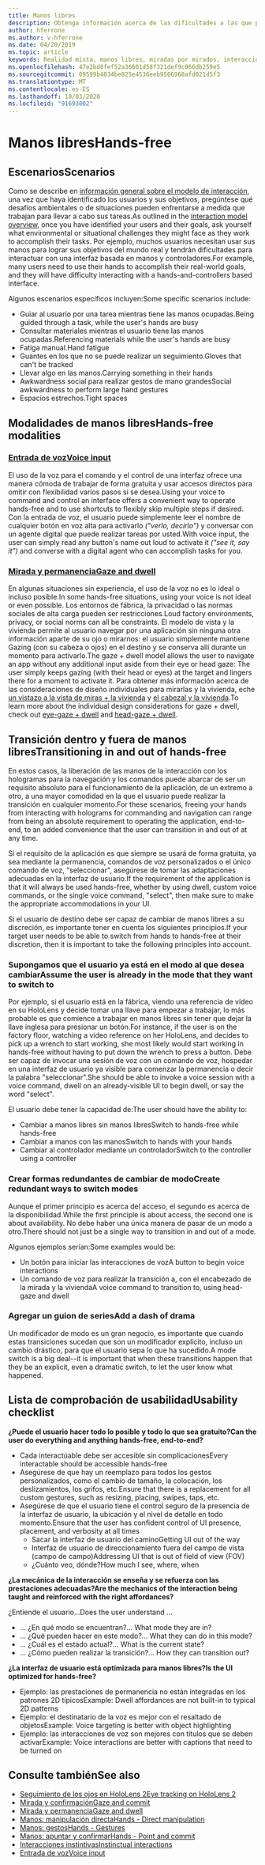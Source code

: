 ```yaml
---
title: Manos libres
description: Obtenga información acerca de las dificultades a las que pueden encontrarse los usuarios con una interfaz de manos y controladores y sobre diversas alternativas gratuitas.
author: hferrone
ms.author: v-hferrone
ms.date: 04/20/2019
ms.topic: article
keywords: Realidad mixta, manos libres, miradas por mirados, interacción, diseño
ms.openlocfilehash: 47e2bd8fef52a36601d58f321def9c066db259e5
ms.sourcegitcommit: 09599b4034be825e4536eeb9566968afd021d5f3
ms.translationtype: MT
ms.contentlocale: es-ES
ms.lasthandoff: 10/03/2020
ms.locfileid: "91693002"
---
```

# <a name="hands-free"></a><span data-ttu-id="0c8d3-104">Manos libres</span><span class="sxs-lookup"><span data-stu-id="0c8d3-104">Hands-free</span></span>

## <a name="scenarios"></a><span data-ttu-id="0c8d3-105">Escenarios</span><span class="sxs-lookup"><span data-stu-id="0c8d3-105">Scenarios</span></span>

<span data-ttu-id="0c8d3-106">Como se describe en [información general sobre el modelo de interacción](interaction-fundamentals.md), una vez que haya identificado los usuarios y sus objetivos, pregúntese qué desafíos ambientales o de situaciones pueden enfrentarse a medida que trabajan para llevar a cabo sus tareas.</span><span class="sxs-lookup"><span data-stu-id="0c8d3-106">As outlined in the [interaction model overview](interaction-fundamentals.md), once you have identified your users and their goals, ask yourself what environmental or situational challenges they might face as they work to accomplish their tasks.</span></span> <span data-ttu-id="0c8d3-107">Por ejemplo, muchos usuarios necesitan usar sus manos para lograr sus objetivos del mundo real y tendrán dificultades para interactuar con una interfaz basada en manos y controladores.</span><span class="sxs-lookup"><span data-stu-id="0c8d3-107">For example, many users need to use their hands to accomplish their real-world goals, and they will have difficulty interacting with a hands-and-controllers based interface.</span></span> 

<span data-ttu-id="0c8d3-108">Algunos escenarios específicos incluyen:</span><span class="sxs-lookup"><span data-stu-id="0c8d3-108">Some specific scenarios include:</span></span> 
* <span data-ttu-id="0c8d3-109">Guiar al usuario por una tarea mientras tiene las manos ocupadas.</span><span class="sxs-lookup"><span data-stu-id="0c8d3-109">Being guided through a task, while the user's hands are busy</span></span>
* <span data-ttu-id="0c8d3-110">Consultar materiales mientras el usuario tiene las manos ocupadas.</span><span class="sxs-lookup"><span data-stu-id="0c8d3-110">Referencing materials while the user's hands are busy</span></span>
* <span data-ttu-id="0c8d3-111">Fatiga manual.</span><span class="sxs-lookup"><span data-stu-id="0c8d3-111">Hand fatigue</span></span>
* <span data-ttu-id="0c8d3-112">Guantes en los que no se puede realizar un seguimiento.</span><span class="sxs-lookup"><span data-stu-id="0c8d3-112">Gloves that can't be tracked</span></span>
* <span data-ttu-id="0c8d3-113">Llevar algo en las manos.</span><span class="sxs-lookup"><span data-stu-id="0c8d3-113">Carrying something in their hands</span></span>
* <span data-ttu-id="0c8d3-114">Awkwardness social para realizar gestos de mano grandes</span><span class="sxs-lookup"><span data-stu-id="0c8d3-114">Social awkwardness to perform large hand gestures</span></span>
* <span data-ttu-id="0c8d3-115">Espacios estrechos.</span><span class="sxs-lookup"><span data-stu-id="0c8d3-115">Tight spaces</span></span>


## <a name="hands-free-modalities"></a><span data-ttu-id="0c8d3-116">Modalidades de manos libres</span><span class="sxs-lookup"><span data-stu-id="0c8d3-116">Hands-free modalities</span></span>

### <a name="voice-input"></a>[<span data-ttu-id="0c8d3-117">Entrada de voz</span><span class="sxs-lookup"><span data-stu-id="0c8d3-117">Voice input</span></span>](voice-input.md)

<span data-ttu-id="0c8d3-118">El uso de la voz para el comando y el control de una interfaz ofrece una manera cómoda de trabajar de forma gratuita y usar accesos directos para omitir con flexibilidad varios pasos si se desea.</span><span class="sxs-lookup"><span data-stu-id="0c8d3-118">Using your voice to command and control an interface offers a convenient way to operate hands-free and to use shortcuts to flexibly skip multiple steps if desired.</span></span> <span data-ttu-id="0c8d3-119">Con la entrada de voz, el usuario puede simplemente leer el nombre de cualquier botón en voz alta para activarlo _("verlo, decirlo")_ y conversar con un agente digital que puede realizar tareas por usted.</span><span class="sxs-lookup"><span data-stu-id="0c8d3-119">With voice input, the user can simply read any button's name out loud to activate it _("see it, say it")_ and converse with a digital agent who can accomplish tasks for you.</span></span>


### <a name="gaze-and-dwell"></a>[<span data-ttu-id="0c8d3-120">Mirada y permanencia</span><span class="sxs-lookup"><span data-stu-id="0c8d3-120">Gaze and dwell</span></span>](gaze-and-dwell.md)

<span data-ttu-id="0c8d3-121">En algunas situaciones sin experiencia, el uso de la voz no es lo ideal o incluso posible.</span><span class="sxs-lookup"><span data-stu-id="0c8d3-121">In some hands-free situations, using your voice is not ideal or even possible.</span></span> <span data-ttu-id="0c8d3-122">Los entornos de fábrica, la privacidad o las normas sociales de alta carga pueden ser restricciones.</span><span class="sxs-lookup"><span data-stu-id="0c8d3-122">Loud factory environments, privacy, or social norms can all be constraints.</span></span> <span data-ttu-id="0c8d3-123">El modelo de vista y la vivienda permite al usuario navegar por una aplicación sin ninguna otra información aparte de su ojo o mirarnos: el usuario simplemente mantiene Gazing (con su cabeza o ojos) en el destino y se conserva allí durante un momento para activarlo.</span><span class="sxs-lookup"><span data-stu-id="0c8d3-123">The gaze + dwell model allows the user to navigate an app without any additional input aside from their eye or head gaze: The user simply keeps gazing (with their head or eyes) at the target and lingers there for a moment to activate it.</span></span> <span data-ttu-id="0c8d3-124">Para obtener más información acerca de las consideraciones de diseño individuales para mirarlas y la vivienda, eche [un vistazo a la vista de miras + la vivienda](gaze-and-dwell-eyes.md) y [el cabezal y la vivienda](gaze-and-dwell-head.md).</span><span class="sxs-lookup"><span data-stu-id="0c8d3-124">To learn more about the individual design considerations for gaze + dwell, check out [eye-gaze + dwell](gaze-and-dwell-eyes.md) and [head-gaze + dwell](gaze-and-dwell-head.md).</span></span>


## <a name="transitioning-in-and-out-of-hands-free"></a><span data-ttu-id="0c8d3-125">Transición dentro y fuera de manos libres</span><span class="sxs-lookup"><span data-stu-id="0c8d3-125">Transitioning in and out of hands-free</span></span>

<span data-ttu-id="0c8d3-126">En estos casos, la liberación de las manos de la interacción con los hologramas para la navegación y los comandos puede abarcar de ser un requisito absoluto para el funcionamiento de la aplicación, de un extremo a otro, a una mayor comodidad en la que el usuario puede realizar la transición en cualquier momento.</span><span class="sxs-lookup"><span data-stu-id="0c8d3-126">For these scenarios, freeing your hands from interacting with holograms for commanding and navigation can range from being an absolute requirement to operating the application, end-to-end, to an added convenience that the user can transition in and out of at any time.</span></span> 

<span data-ttu-id="0c8d3-127">Si el requisito de la aplicación es que siempre se usará de forma gratuita, ya sea mediante la permanencia, comandos de voz personalizados o el único comando de voz, "seleccionar", asegúrese de tomar las adaptaciones adecuadas en la interfaz de usuario.</span><span class="sxs-lookup"><span data-stu-id="0c8d3-127">If the requirement of the application is that it will always be used hands-free, whether by using dwell, custom voice commands, or the single voice command, "select", then make sure to make the appropriate accommodations in your UI.</span></span> 

<span data-ttu-id="0c8d3-128">Si el usuario de destino debe ser capaz de cambiar de manos libres a su discreción, es importante tener en cuenta los siguientes principios.</span><span class="sxs-lookup"><span data-stu-id="0c8d3-128">If your target user needs to be able to switch from hands to hands-free at their discretion, then it is important to take the following principles into account.</span></span>

### <a name="assume-the-user-is-already-in-the-mode-that-they-want-to-switch-to"></a><span data-ttu-id="0c8d3-129">Supongamos que el usuario ya está en el modo al que desea cambiar</span><span class="sxs-lookup"><span data-stu-id="0c8d3-129">Assume the user is already in the mode that they want to switch to</span></span>
<span data-ttu-id="0c8d3-130">Por ejemplo, si el usuario está en la fábrica, viendo una referencia de vídeo en su HoloLens y decide tomar una llave para empezar a trabajar, lo más probable es que comience a trabajar en manos libres sin tener que dejar la llave inglesa para presionar un botón.</span><span class="sxs-lookup"><span data-stu-id="0c8d3-130">For instance, if the user is on the factory floor, watching a video reference on her HoloLens, and decides to pick up a wrench to start working, she most likely would start working in hands-free without having to put down the wrench to press a button.</span></span> <span data-ttu-id="0c8d3-131">Debe ser capaz de invocar una sesión de voz con un comando de voz, hospedar en una interfaz de usuario ya visible para comenzar la permanencia o decir la palabra "seleccionar".</span><span class="sxs-lookup"><span data-stu-id="0c8d3-131">She should be able to invoke a voice session with a voice command, dwell on an already-visible UI to begin dwell, or say the word "select".</span></span>

<span data-ttu-id="0c8d3-132">El usuario debe tener la capacidad de:</span><span class="sxs-lookup"><span data-stu-id="0c8d3-132">The user should have the ability to:</span></span> 
* <span data-ttu-id="0c8d3-133">Cambiar a manos libres sin manos libres</span><span class="sxs-lookup"><span data-stu-id="0c8d3-133">Switch to hands-free while hands-free</span></span>
* <span data-ttu-id="0c8d3-134">Cambiar a manos con las manos</span><span class="sxs-lookup"><span data-stu-id="0c8d3-134">Switch to hands with your hands</span></span>
* <span data-ttu-id="0c8d3-135">Cambiar al controlador mediante un controlador</span><span class="sxs-lookup"><span data-stu-id="0c8d3-135">Switch to the controller using a controller</span></span> 

### <a name="create-redundant-ways-to-switch-modes"></a><span data-ttu-id="0c8d3-136">Crear formas redundantes de cambiar de modo</span><span class="sxs-lookup"><span data-stu-id="0c8d3-136">Create redundant ways to switch modes</span></span>
<span data-ttu-id="0c8d3-137">Aunque el primer principio es acerca del acceso, el segundo es acerca de la disponibilidad.</span><span class="sxs-lookup"><span data-stu-id="0c8d3-137">While the first principle is about access, the second one is about availability.</span></span> <span data-ttu-id="0c8d3-138">No debe haber una única manera de pasar de un modo a otro.</span><span class="sxs-lookup"><span data-stu-id="0c8d3-138">There should not just be a single way to transition in and out of a mode.</span></span> 

<span data-ttu-id="0c8d3-139">Algunos ejemplos serían:</span><span class="sxs-lookup"><span data-stu-id="0c8d3-139">Some examples would be:</span></span> 
* <span data-ttu-id="0c8d3-140">Un botón para iniciar las interacciones de voz</span><span class="sxs-lookup"><span data-stu-id="0c8d3-140">A button to begin voice interactions</span></span>
* <span data-ttu-id="0c8d3-141">Un comando de voz para realizar la transición a, con el encabezado de la mirada y la vivienda</span><span class="sxs-lookup"><span data-stu-id="0c8d3-141">A voice command to transition to, using head-gaze and dwell</span></span>

### <a name="add-a-dash-of-drama"></a><span data-ttu-id="0c8d3-142">Agregar un guion de series</span><span class="sxs-lookup"><span data-stu-id="0c8d3-142">Add a dash of drama</span></span>
<span data-ttu-id="0c8d3-143">Un modificador de modo es un gran negocio, es importante que cuando estas transiciones sucedan que son un modificador explícito, incluso un cambio drástico, para que el usuario sepa lo que ha sucedido.</span><span class="sxs-lookup"><span data-stu-id="0c8d3-143">A mode switch is a big deal--it is important that when these transitions happen that they be an explicit, even a dramatic switch, to let the user know what happened.</span></span> 


## <a name="usability-checklist"></a><span data-ttu-id="0c8d3-144">Lista de comprobación de usabilidad</span><span class="sxs-lookup"><span data-stu-id="0c8d3-144">Usability checklist</span></span>

<span data-ttu-id="0c8d3-145">**¿Puede el usuario hacer todo lo posible y todo lo que sea gratuito?**</span><span class="sxs-lookup"><span data-stu-id="0c8d3-145">**Can the user do everything and anything hands-free, end-to-end?**</span></span>
* <span data-ttu-id="0c8d3-146">Cada interactúable debe ser accesible sin complicaciones</span><span class="sxs-lookup"><span data-stu-id="0c8d3-146">Every interactable should be accessible hands-free</span></span>
* <span data-ttu-id="0c8d3-147">Asegúrese de que hay un reemplazo para todos los gestos personalizados, como el cambio de tamaño, la colocación, los deslizamientos, los grifos, etc.</span><span class="sxs-lookup"><span data-stu-id="0c8d3-147">Ensure that there is a replacement for all custom gestures, such as resizing, placing, swipes, taps, etc.</span></span>
* <span data-ttu-id="0c8d3-148">Asegúrese de que el usuario tiene el control seguro de la presencia de la interfaz de usuario, la ubicación y el nivel de detalle en todo momento.</span><span class="sxs-lookup"><span data-stu-id="0c8d3-148">Ensure that the user has confident control of UI presence, placement, and verbosity at all times</span></span>
    * <span data-ttu-id="0c8d3-149">Sacar la interfaz de usuario del camino</span><span class="sxs-lookup"><span data-stu-id="0c8d3-149">Getting UI out of the way</span></span>
    * <span data-ttu-id="0c8d3-150">Interfaz de usuario de direccionamiento fuera del campo de vista (campo de campo)</span><span class="sxs-lookup"><span data-stu-id="0c8d3-150">Addressing UI that is out of field of view (FOV)</span></span>
    * <span data-ttu-id="0c8d3-151">¿Cuánto veo, dónde?</span><span class="sxs-lookup"><span data-stu-id="0c8d3-151">How much I see, where, when</span></span>

<span data-ttu-id="0c8d3-152">**¿La mecánica de la interacción se enseña y se refuerza con las prestaciones adecuadas?**</span><span class="sxs-lookup"><span data-stu-id="0c8d3-152">**Are the mechanics of the interaction being taught and reinforced with the right affordances?**</span></span>

<span data-ttu-id="0c8d3-153">¿Entiende el usuario...</span><span class="sxs-lookup"><span data-stu-id="0c8d3-153">Does the user understand ...</span></span>
* <span data-ttu-id="0c8d3-154">... ¿En qué modo se encuentran?</span><span class="sxs-lookup"><span data-stu-id="0c8d3-154">... What mode they are in?</span></span>
* <span data-ttu-id="0c8d3-155">... ¿Qué pueden hacer en este modo?</span><span class="sxs-lookup"><span data-stu-id="0c8d3-155">... What they can do in this mode?</span></span>
* <span data-ttu-id="0c8d3-156">... ¿Cuál es el estado actual?</span><span class="sxs-lookup"><span data-stu-id="0c8d3-156">... What is the current state?</span></span>
* <span data-ttu-id="0c8d3-157">... ¿Cómo pueden realizar la transición?</span><span class="sxs-lookup"><span data-stu-id="0c8d3-157">... How they can transition out?</span></span>
    
<span data-ttu-id="0c8d3-158">**¿La interfaz de usuario está optimizada para manos libres?**</span><span class="sxs-lookup"><span data-stu-id="0c8d3-158">**Is the UI optimized for hands-free?**</span></span>   

* <span data-ttu-id="0c8d3-159">Ejemplo: las prestaciones de permanencia no están integradas en los patrones 2D típicos</span><span class="sxs-lookup"><span data-stu-id="0c8d3-159">Example: Dwell affordances are not built-in to typical 2D patterns</span></span>
* <span data-ttu-id="0c8d3-160">Ejemplo: el destinatario de la voz es mejor con el resaltado de objetos</span><span class="sxs-lookup"><span data-stu-id="0c8d3-160">Example: Voice targeting is better with object highlighting</span></span>
* <span data-ttu-id="0c8d3-161">Ejemplo: las interacciones de voz son mejores con títulos que se deben activar</span><span class="sxs-lookup"><span data-stu-id="0c8d3-161">Example: Voice interactions are better with captions that need to be turned on</span></span>


## <a name="see-also"></a><span data-ttu-id="0c8d3-162">Consulte también</span><span class="sxs-lookup"><span data-stu-id="0c8d3-162">See also</span></span>
* [<span data-ttu-id="0c8d3-163">Seguimiento de los ojos en HoloLens 2</span><span class="sxs-lookup"><span data-stu-id="0c8d3-163">Eye tracking on HoloLens 2</span></span>](eye-tracking.md)
* [<span data-ttu-id="0c8d3-164">Mirada y confirmación</span><span class="sxs-lookup"><span data-stu-id="0c8d3-164">Gaze and commit</span></span>](gaze-and-commit.md)
* [<span data-ttu-id="0c8d3-165">Mirada y permanencia</span><span class="sxs-lookup"><span data-stu-id="0c8d3-165">Gaze and dwell</span></span>](gaze-and-dwell.md)
* [<span data-ttu-id="0c8d3-166">Manos: manipulación directa</span><span class="sxs-lookup"><span data-stu-id="0c8d3-166">Hands - Direct manipulation</span></span>](direct-manipulation.md)
* [<span data-ttu-id="0c8d3-167">Manos: gestos</span><span class="sxs-lookup"><span data-stu-id="0c8d3-167">Hands - Gestures</span></span>](gaze-and-commit.md#composite-gestures)
* [<span data-ttu-id="0c8d3-168">Manos: apuntar y confirmar</span><span class="sxs-lookup"><span data-stu-id="0c8d3-168">Hands - Point and commit</span></span>](point-and-commit.md)
* [<span data-ttu-id="0c8d3-169">Interacciones instintivas</span><span class="sxs-lookup"><span data-stu-id="0c8d3-169">Instinctual interactions</span></span>](interaction-fundamentals.md)
* [<span data-ttu-id="0c8d3-170">Entrada de voz</span><span class="sxs-lookup"><span data-stu-id="0c8d3-170">Voice input</span></span>](voice-input.md)
